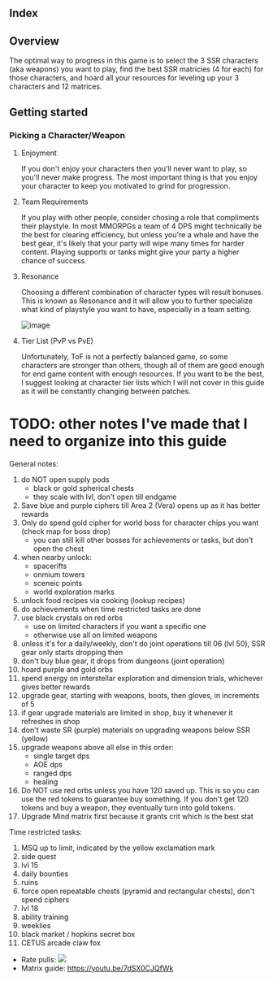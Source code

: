 ## Index

## Overview

The optimal way to progress in this game is to select the 3 SSR characters (aka weapons) you want to play, find the best SSR matricies (4 for each) for those characters, and hoard all your resources for leveling up your 3 characters and 12 matrices.

## Getting started

### Picking a Character/Weapon

1. Enjoyment

    If you don't enjoy your characters then you'll never want to play, so you'll never make progress. The most important thing is that you enjoy your character to keep you motivated to grind for progression.    

1. Team Requirements

    If you play with other people, consider chosing a role that compliments their playstyle. In most MMORPGs a team of 4 DPS might technically be the best for clearing efficiency, but unless you're a whale and have the best gear, it's likely that your party will wipe many times for harder content. Playing supports or tanks might give your party a higher chance of success.

1. Resonance

    Choosing a different combination of character types will result bonuses. This is known as Resonance and it will allow you to further specialize what kind of playstyle you want to have, especially in a team setting.

    ![image](https://user-images.githubusercontent.com/19635286/183746466-0ee5d3b3-bef4-42ce-bede-3cb684548311.png)

1. Tier List (PvP vs PvE)

    Unfortunately, ToF is not a perfectly balanced game, so some characters are stronger than others, though all of them are good enough for end game content with enough resources. If you want to be the best, I suggest looking at character tier lists which I will not cover in this guide as it will be constantly changing between patches.

# TODO: other notes I've made that I need to organize into this guide

General notes:
1. do NOT open supply pods
    - black or gold spherical chests
    - they scale with lvl, don't open till endgame
2. Save blue and purple ciphers till Area 2 (Vera) opens up as it has better rewards
3. Only do spend gold cipher for world boss for character chips you want (check map for boss drop)
    - you can still kill other bosses for achievements or tasks, but don't open the chest
2. when nearby unlock:
    - spacerifts
    - onmium towers
    - sceneic points
    - world exploration marks
3. unlock food recipes via cooking (lookup recipes)
4. do achievements when time restricted tasks are done
5. use black crystals on red orbs
    - use on limited characters if you want a specific one
    - otherwise use all on limited weapons
6. unless it's for a daily/weekly, don't do joint operations till 06 (lvl 50), SSR gear only starts dropping then
7. don't buy blue gear, it drops from dungeons (joint operation)
8. hoard purple and gold orbs
9. spend energy on interstellar exploration and dimension trials, whichever gives better rewards
10. upgrade gear, starting with weapons, boots, then gloves, in increments of 5
11. if gear upgrade materials are limited in shop, buy it whenever it refreshes in shop
12. don't waste SR (purple) materials on upgrading weapons below SSR (yellow)
12. upgrade weapons above all else in this order:
    - single target dps
    - AOE dps
    - ranged dps
    - healing
13. Do NOT use red orbs unless you have 120 saved up. This is so you can use the red tokens to guarantee buy something. If you don't get 120 tokens and buy a weapon, they eventually turn into gold tokens.
14. Upgrade Mind matrix first because it grants crit which is the best stat

Time restricted tasks:
1. MSQ up to limit, indicated by the yellow exclamation mark
2. side quest
3. lvl 15
4. daily bounties
5. ruins
6. force open repeatable chests (pyramid and rectangular chests), don't spend ciphers
7. lvl 18
8. ability training
9. weeklies
10. black market / hopkins secret box
11. CETUS arcade claw fox

- Rate pulls: ![](https://user-images.githubusercontent.com/19635286/183746175-a530ffaf-1d7c-4f6f-bc82-fbac7bcc8cd5.png)
- Matrix guide: https://youtu.be/7dSX0CJQfWk
